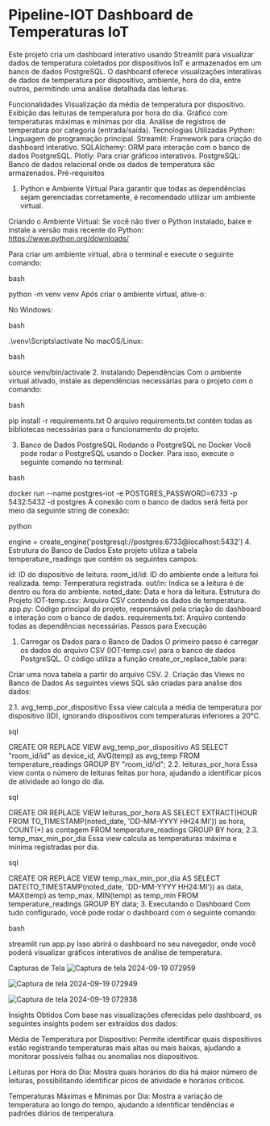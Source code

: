 # Pipeline-IOT Dashboard de Temperaturas IoT
Este projeto cria um dashboard interativo usando Streamlit para visualizar dados de temperatura coletados por dispositivos IoT e armazenados em um banco de dados PostgreSQL. O dashboard oferece visualizações interativas de dados de temperatura por dispositivo, ambiente, hora do dia, entre outros, permitindo uma análise detalhada das leituras.

Funcionalidades
Visualização da média de temperatura por dispositivo.
Exibição das leituras de temperatura por hora do dia.
Gráfico com temperaturas máximas e mínimas por dia.
Análise de registros de temperatura por categoria (entrada/saída).
Tecnologias Utilizadas
Python: Linguagem de programação principal.
Streamlit: Framework para criação do dashboard interativo.
SQLAlchemy: ORM para interação com o banco de dados PostgreSQL.
Plotly: Para criar gráficos interativos.
PostgreSQL: Banco de dados relacional onde os dados de temperatura são armazenados.
Pré-requisitos
1. Python e Ambiente Virtual
Para garantir que todas as dependências sejam gerenciadas corretamente, é recomendado utilizar um ambiente virtual.

Criando o Ambiente Virtual:
Se você não tiver o Python instalado, baixe e instale a versão mais recente do Python: https://www.python.org/downloads/

Para criar um ambiente virtual, abra o terminal e execute o seguinte comando:

bash

python -m venv venv
Após criar o ambiente virtual, ative-o:

No Windows:

bash

.\venv\Scripts\activate
No macOS/Linux:

bash

source venv/bin/activate
2. Instalando Dependências
Com o ambiente virtual ativado, instale as dependências necessárias para o projeto com o comando:

bash

pip install -r requirements.txt
O arquivo requirements.txt contém todas as bibliotecas necessárias para o funcionamento do projeto.

3. Banco de Dados PostgreSQL
Rodando o PostgreSQL no Docker
Você pode rodar o PostgreSQL usando o Docker. Para isso, execute o seguinte comando no terminal:

bash

docker run --name postgres-iot -e POSTGRES_PASSWORD=6733 -p 5432:5432 -d postgres
A conexão com o banco de dados será feita por meio da seguinte string de conexão:

python

engine = create_engine('postgresql://postgres:6733@localhost:5432')
4. Estrutura do Banco de Dados
Este projeto utiliza a tabela temperature_readings que contém os seguintes campos:

id: ID do dispositivo de leitura.
room_id/id: ID do ambiente onde a leitura foi realizada.
temp: Temperatura registrada.
out/in: Indica se a leitura é de dentro ou fora do ambiente.
noted_date: Data e hora da leitura.
Estrutura do Projeto
IOT-temp.csv: Arquivo CSV contendo os dados de temperatura.
app.py: Código principal do projeto, responsável pela criação do dashboard e interação com o banco de dados.
requirements.txt: Arquivo contendo todas as dependências necessárias.
Passos para Execução
1. Carregar os Dados para o Banco de Dados
O primeiro passo é carregar os dados do arquivo CSV (IOT-temp.csv) para o banco de dados PostgreSQL. O código utiliza a função create_or_replace_table para:


Criar uma nova tabela a partir do arquivo CSV.
2. Criação das Views no Banco de Dados
As seguintes views SQL são criadas para análise dos dados:

2.1. avg_temp_por_dispositivo
Essa view calcula a média de temperatura por dispositivo (ID), ignorando dispositivos com temperaturas inferiores a 20°C.

sql

CREATE OR REPLACE VIEW avg_temp_por_dispositivo AS
SELECT "room_id/id" as device_id, AVG(temp) as avg_temp
FROM temperature_readings
GROUP BY "room_id/id";
2.2. leituras_por_hora
Essa view conta o número de leituras feitas por hora, ajudando a identificar picos de atividade ao longo do dia.

sql

CREATE OR REPLACE VIEW leituras_por_hora AS
SELECT EXTRACT(HOUR FROM TO_TIMESTAMP(noted_date, 'DD-MM-YYYY HH24:MI')) as hora, COUNT(*) as contagem
FROM temperature_readings
GROUP BY hora;
2.3. temp_max_min_por_dia
Essa view calcula as temperaturas máxima e mínima registradas por dia.

sql

CREATE OR REPLACE VIEW temp_max_min_por_dia AS
SELECT DATE(TO_TIMESTAMP(noted_date, 'DD-MM-YYYY HH24:MI')) as data, MAX(temp) as temp_max, MIN(temp) as temp_min
FROM temperature_readings
GROUP BY data;
3. Executando o Dashboard
Com tudo configurado, você pode rodar o dashboard com o seguinte comando:

bash

streamlit run app.py
Isso abrirá o dashboard no seu navegador, onde você poderá visualizar gráficos interativos de análise de temperatura.

Capturas de Tela
![Captura de tela 2024-09-19 072959](https://github.com/user-attachments/assets/c012cb8f-cde6-4a7e-bfa4-dfe24a8e231a)

![Captura de tela 2024-09-19 072949](https://github.com/user-attachments/assets/7fb4a71c-4a68-4d56-b814-474411d06ab2)

![Captura de tela 2024-09-19 072938](https://github.com/user-attachments/assets/fc356e62-2bea-4181-bfb8-8764f1213d3a)





Insights Obtidos
Com base nas visualizações oferecidas pelo dashboard, os seguintes insights podem ser extraídos dos dados:

Média de Temperatura por Dispositivo: Permite identificar quais dispositivos estão registrando temperaturas mais altas ou mais baixas, ajudando a monitorar possíveis falhas ou anomalias nos dispositivos.

Leituras por Hora do Dia: Mostra quais horários do dia há maior número de leituras, possibilitando identificar picos de atividade e horários críticos.

Temperaturas Máximas e Mínimas por Dia: Mostra a variação de temperatura ao longo do tempo, ajudando a identificar tendências e padrões diários de temperatura.
